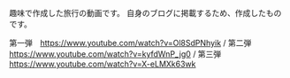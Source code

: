 趣味で作成した旅行の動画です。
自身のブログに掲載するため、作成したものです。

第一弾　https://www.youtube.com/watch?v=Ol8SdPNhyik
/ 第二弾　https://www.youtube.com/watch?v=kyfdWnP_jg0
/ 第三弾　https://www.youtube.com/watch?v=X-eLMXk63wk
